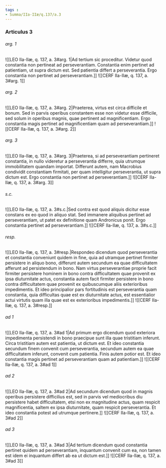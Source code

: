 ```yaml
---
tags : 
- Summa/IIa-IIæ/q.137/a.3
---
```


### Articulus 3

###### arg. 1
![[LEO IIa-IIæ, q. 137, a. 3#arg. 1|Ad tertium sic proceditur. Videtur quod constantia non pertineat ad perseverantiam. Constantia enim pertinet ad patientiam, ut supra dictum est. Sed patientia differt a perseverantia. Ergo constantia non pertinet ad perseverantiam.]]
![[CERF IIa-IIæ, q. 137, a. 3#arg. 1]]

###### arg. 2
![[LEO IIa-IIæ, q. 137, a. 3#arg. 2|Praeterea, virtus est circa difficile et bonum. Sed in parvis operibus constantem esse non videtur esse difficile, sed solum in operibus magnis, quae pertinent ad magnificentiam. Ergo constantia magis pertinet ad magnificentiam quam ad perseverantiam.]]
![[CERF IIa-IIæ, q. 137, a. 3#arg. 2]]

###### arg. 3
![[LEO IIa-IIæ, q. 137, a. 3#arg. 3|Praeterea, si ad perseverantiam pertineret constantia, in nullo videretur a perseverantia differre, quia utrumque immobilitatem quandam importat. Differunt autem, nam Macrobius condividit constantiam firmitati, per quam intelligitur perseverantia, ut supra dictum est. Ergo constantia non pertinet ad perseverantiam.]]
![[CERF IIa-IIæ, q. 137, a. 3#arg. 3]]

###### s.c.
![[LEO IIa-IIæ, q. 137, a. 3#s.c.|Sed contra est quod aliquis dicitur esse constans ex eo quod in aliquo stat. Sed immanere aliquibus pertinet ad perseverantiam, ut patet ex definitione quam Andronicus ponit. Ergo constantia pertinet ad perseverantiam.]]
![[CERF IIa-IIæ, q. 137, a. 3#s.c.]]

###### resp.
![[LEO IIa-IIæ, q. 137, a. 3#resp.|Respondeo dicendum quod perseverantia et constantia conveniunt quidem in fine, quia ad utramque pertinet firmiter persistere in aliquo bono, differunt autem secundum ea quae difficultatem afferunt ad persistendum in bono. Nam virtus perseverantiae proprie facit firmiter persistere hominem in bono contra difficultatem quae provenit ex ipsa diuturnitate actus, constantia autem facit firmiter persistere in bono contra difficultatem quae provenit ex quibuscumque aliis exterioribus impedimentis. Et ideo principalior pars fortitudinis est perseverantia quam constantia, quia difficultas quae est ex diuturnitate actus, est essentialior actui virtutis quam illa quae est ex exterioribus impedimentis.]]
![[CERF IIa-IIæ, q. 137, a. 3#resp.]]

###### ad 1
![[LEO IIa-IIæ, q. 137, a. 3#ad 1|Ad primum ergo dicendum quod exteriora impedimenta persistendi in bono praecipue sunt illa quae tristitiam inferunt. Circa tristitiam autem est patientia, ut dictum est. Et ideo constantia secundum finem convenit cum perseverantia, secundum autem ea quae difficultatem inferunt, convenit cum patientia. Finis autem potior est. Et ideo constantia magis pertinet ad perseverantiam quam ad patientiam.]]
![[CERF IIa-IIæ, q. 137, a. 3#ad 1]]

###### ad 2
![[LEO IIa-IIæ, q. 137, a. 3#ad 2|Ad secundum dicendum quod in magnis operibus persistere difficilius est, sed in parvis vel mediocribus diu persistere habet difficultatem, etsi non ex magnitudine actus, quam respicit magnificentia, saltem ex ipsa diuturnitate, quam respicit perseverantia. Et ideo constantia potest ad utrumque pertinere.]]
![[CERF IIa-IIæ, q. 137, a. 3#ad 2]]

###### ad 3
![[LEO IIa-IIæ, q. 137, a. 3#ad 3|Ad tertium dicendum quod constantia pertinet quidem ad perseverantiam, inquantum convenit cum ea, non tamen est idem ei inquantum differt ab ea ut dictum est.]]
![[CERF IIa-IIæ, q. 137, a. 3#ad 3]]

